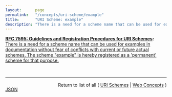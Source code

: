 ```yaml
---
layout:      page
permalink:   "/concepts/uri-scheme/example"
title:       "URI Scheme: example"
description: "There is a need for a scheme name that can be used for examples in documentation without fear of conflicts with current or future actual schemes. The scheme \"example\" is hereby registered as a 'permanent' scheme for that purpose."
---
```


**[RFC 7595: Guidelines and Registration Procedures for URI Schemes](/specs/IETF/RFC/7595 "This document updates the guidelines and recommendations, as well as the IANA registration processes, for the definition of Uniform Resource Identifier (URI) schemes."):** [There is a need for a scheme name that can be used for examples in documentation without fear of conflicts with current or future actual schemes. The scheme "example" is hereby registered as a 'permanent' scheme for that purpose.](http://tools.ietf.org/html/rfc7595#section-8 "Read documentation for URI Scheme &#34;example&#34;")

<br/>
<hr/>

<p style="float : left"><a href="./example.json" title="JSON representing this particular Web Concept value">JSON</a></p>
<p style="text-align: right">Return to list of all ( <a href="../uri-schemes">URI Schemes</a> | <a href="../">Web Concepts</a> )</p>
